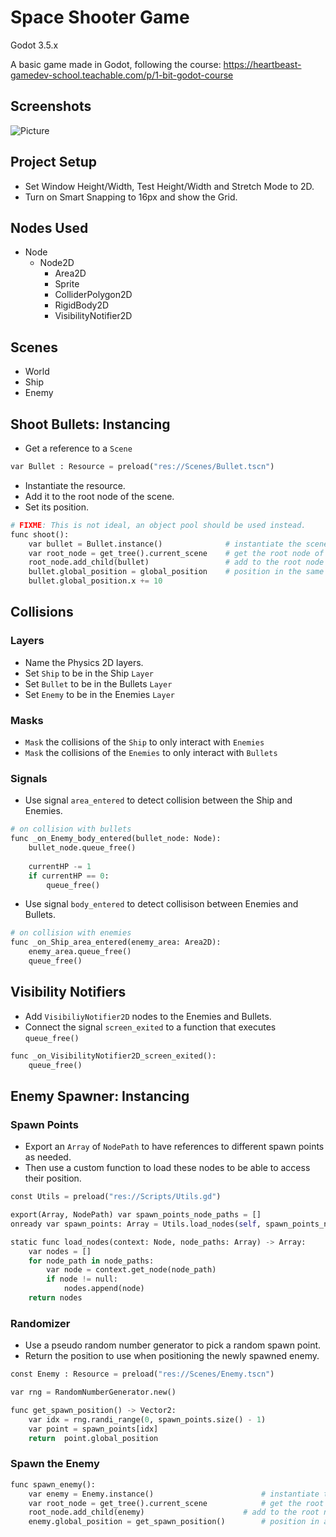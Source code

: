 # Space Shooter Game
Godot 3.5.x

A basic game made in Godot, following the course: https://heartbeast-gamedev-school.teachable.com/p/1-bit-godot-course

## Screenshots

![Picture](./docs/screencapture.jpg)

## Project Setup

- Set Window Height/Width, Test Height/Width and Stretch Mode to 2D.
- Turn on Smart Snapping to 16px and show the Grid.

## Nodes Used

- Node
  - Node2D
    - Area2D
    - Sprite
    - ColliderPolygon2D
    - RigidBody2D
    - VisibilityNotifier2D

## Scenes

- World
- Ship
- Enemy

## Shoot Bullets: Instancing

- Get a reference to a `Scene`

```py
var Bullet : Resource = preload("res://Scenes/Bullet.tscn")
```

- Instantiate the resource.
- Add it to the root node of the scene.
- Set its position.
  
```py
# FIXME: This is not ideal, an object pool should be used instead.
func shoot():
	var bullet = Bullet.instance()				# instantiate the scene
	var root_node = get_tree().current_scene 	# get the root node of the main scene
	root_node.add_child(bullet)					# add to the root node
	bullet.global_position = global_position	# position in the same place as the ship
	bullet.global_position.x += 10
```

## Collisions

### Layers

- Name the Physics 2D layers.
- Set `Ship` to be in the Ship `Layer`
- Set `Bullet` to be in the Bullets `Layer`
- Set `Enemy` to be in the Enemies `Layer`

### Masks

- `Mask` the collisions of the `Ship` to only interact with `Enemies`
- `Mask` the collisions of the `Enemies` to only interact with `Bullets`
  
### Signals

- Use signal `area_entered` to detect collision between the Ship and Enemies.

```py
# on collision with bullets
func _on_Enemy_body_entered(bullet_node: Node):
	bullet_node.queue_free()
	
	currentHP -= 1
	if currentHP == 0:
		queue_free()
```

- Use signal `body_entered` to detect collisison between Enemies and Bullets.

```py
# on collision with enemies
func _on_Ship_area_entered(enemy_area: Area2D):
	enemy_area.queue_free()
	queue_free()
```

## Visibility Notifiers

- Add `VisibiliyNotifier2D` nodes to the Enemies and Bullets.
- Connect the signal `screen_exited` to a function that executes `queue_free()`

```py
func _on_VisibilityNotifier2D_screen_exited():
	queue_free()
```

## Enemy Spawner: Instancing

### Spawn Points

- Export an `Array` of `NodePath` to have references to different spawn points as needed.
- Then use a custom function to load these nodes to be able to access their position.

```py
const Utils = preload("res://Scripts/Utils.gd")

export(Array, NodePath) var spawn_points_node_paths = [] 
onready var spawn_points: Array = Utils.load_nodes(self, spawn_points_node_paths)
```

```py
static func load_nodes(context: Node, node_paths: Array) -> Array:
	var nodes = []
	for node_path in node_paths:
		var node = context.get_node(node_path)
		if node != null:
			nodes.append(node)
	return nodes
```

### Randomizer

- Use a pseudo random number generator to pick a random spawn point.
- Return the position to use when positioning the newly spawned enemy.

```py
const Enemy : Resource = preload("res://Scenes/Enemy.tscn")

var rng = RandomNumberGenerator.new()
```

```py
func get_spawn_position() -> Vector2:
	var idx = rng.randi_range(0, spawn_points.size() - 1)
	var point = spawn_points[idx]
	return 	point.global_position
```

### Spawn the Enemy

```py
func spawn_enemy():
	var enemy = Enemy.instance()						# instantiate the scene
	var root_node = get_tree().current_scene 			# get the root node of the main scene
	root_node.add_child(enemy)						# add to the root node
	enemy.global_position = get_spawn_position()		# position in a random spawn point
```